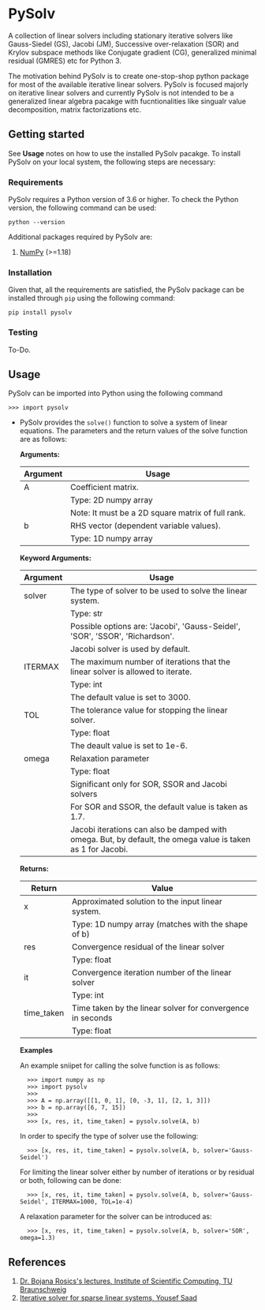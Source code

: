 # PySolv

<p>A collection of linear solvers including stationary iterative solvers like Gauss-Siedel (GS), Jacobi (JM), Successive 
over-relaxation (SOR) and Krylov subspace methods like Conjugate gradient (CG), generalized minimal residual (GMRES) 
etc for Python 3.</p>

<p>The motivation behind PySolv is to create one-stop-shop python package for most of the available iterative linear 
solvers. PySolv is focused majorly on iterative linear solvers and currently PySolv is not intended to be a generalized
linear algebra pacakge with fucntionalities like singualr value decomposition, matrix factorizations etc.</p>

## Getting started

See **Usage** notes on how to use the installed PySolv pacakge. To install PySolv on your local system, the following 
steps are necessary:

### Requirements
PySolv requires a Python version of 3.6 or higher. To check the Python version, the following command can be used:

    python --version
    
Additional packages required by PySolv are:<br>
1. [NumPy][1] (>=1.18)

### Installation

Given that, all the requirements are satisfied, the PySolv package can be installed through `pip` using the following 
command:

    pip install pysolv
    
### Testing

To-Do.

## Usage

PySolv can be imported into Python using the following command

    >>> import pysolv

* PySolv provides the `solve()` function to solve a system of linear equations. The parameters and the return values of 
  the solve function are as follows: </br>
  
  **Arguments:**
  
    |Argument|Usage|
    |---------|-----|
    |A| Coefficient matrix.|
    | | Type: 2D numpy array|
    | | Note: It must be a 2D square matrix of full rank.|
    |b| RHS vector (dependent variable values).|
    | | Type: 1D numpy array|

  **Keyword Arguments:**
  
    |Argument|Usage|
    |---------|-----|
    |solver| The type of solver to be used to solve the linear system.|
    |      | Type: str|
    |      | Possible options are: 'Jacobi', 'Gauss-Seidel', 'SOR', 'SSOR', 'Richardson'.|
    |      | Jacobi solver is used by default.|
    |ITERMAX| The maximum number of iterations that the linear solver is allowed to iterate.|
    |       | Type: int|
    |       | The default value is set to 3000.|
    |TOL| The tolerance value for stopping the linear solver.|
    |   | Type: float|
    |   | The deault value is set to 1e-6.|
    |omega| Relaxation parameter|
    |     | Type: float|
    |     | Significant only for SOR, SSOR and Jacobi solvers|
    |     | For SOR and SSOR, the default value is taken as 1.7.| 
    |     |Jacobi iterations can also be damped with omega. But, by default, the omega value is taken as 1 for Jacobi.|
    
  **Returns:**
  
    |Return|Value|
    |---------|-----|
    |x| Approximated solution to the input linear system.|
    | | Type: 1D numpy array (matches with the shape of b)|
    |res| Convergence residual of the linear solver|
    |   | Type: float|
    |it| Convergence iteration number of the linear solver|
    |  | Type: int|
    |time_taken| Time taken by the linear solver for convergence in seconds|
    |          | Type: float|

  **Examples**
  
  An example sniipet for calling the solve function is as follows:
  
        >>> import numpy as np
        >>> import pysolv
        >>>
        >>> A = np.array([[1, 0, 1], [0, -3, 1], [2, 1, 3]])
        >>> b = np.array([6, 7, 15])
        >>>
        >>> [x, res, it, time_taken] = pysolv.solve(A, b)
        
  In order to specify the type of solver use the following:
  
        >>> [x, res, it, time_taken] = pysolv.solve(A, b, solver='Gauss-Seidel')

  For limiting the linear solver either by number of iterations or by residual or both, following can be done:
  
        >>> [x, res, it, time_taken] = pysolv.solve(A, b, solver='Gauss-Seidel', ITERMAX=1000, TOL=1e-4)
        
  A relaxation parameter for the solver can be introduced as:
  
        >>> [x, res, it, time_taken] = pysolv.solve(A, b, solver='SOR', omega=1.3)
        
## References
1. [Dr. Bojana Rosics's lectures, Institute of Scientific Computing, TU Braunschweig][2]
2. [Iterative solver for sparse linear systems, Yousef Saad][3]


[1]: https://numpy.org/
[2]: https://www.tu-braunschweig.de/en/wire/teaching/previous-terms/winter-2016-17
[3]: https://www-users.cs.umn.edu/~saad/IterMethBook_2ndEd.pdf
